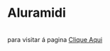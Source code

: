 # Aluramidi
<br>
para visitar á pagina
<a href= https://ryukicarvalho.github.io/Aluramidi/>Clique Aqui</a>
